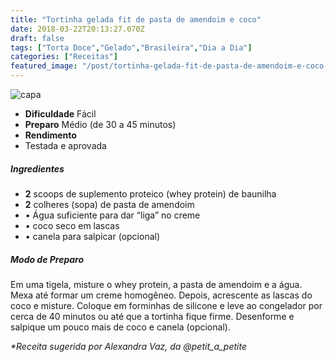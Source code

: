 ```yaml
---
title: "Tortinha gelada fit de pasta de amendoim e coco"
date: 2018-03-22T20:13:27.070Z
draft: false
tags: ["Torta Doce","Gelado","Brasileira","Dia a Dia"]
categories: ["Receitas"]
featured_image: "/post/tortinha-gelada-fit-de-pasta-de-amendoim-e-coco.bcef6d13.jpg"
---
```


![capa](/post/tortinha-gelada-fit-de-pasta-de-amendoim-e-coco.bcef6d13.jpg)

*   **Dificuldade** Fácil
*   **Preparo** Médio (de 30 a 45 minutos)
*   **Rendimento**
*   Testada e aprovada
    

##### Ingredientes

*   **2** scoops de suplemento proteico (whey protein) de baunilha
*   **2** colheres (sopa) de pasta de amendoim
*   • Água suficiente para dar “liga” no creme
*   • coco seco em lascas
*   • canela para salpicar (opcional)

##### Modo de Preparo

Em uma tigela, misture o whey protein, a pasta de amendoim e a água. Mexa até formar um creme homogêneo. Depois, acrescente as lascas do coco e misture. Coloque em forminhas de silicone e leve ao congelador por cerca de 40 minutos ou até que a tortinha fique firme. Desenforme e salpique um pouco mais de coco e canela (opcional).

_*Receita sugerida por Alexandra Vaz, da @petit\_a\_petite_

